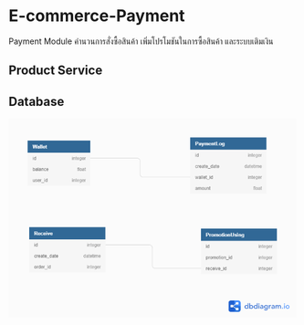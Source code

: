 # E-commerce-Payment
Payment Module คำนวนการสั่งซื้อสินค้า เพิ่มโปรโมชันในการซื้อสินค้า และระบบเติมเงิน

## Product Service

## Database

![alt text](https://raw.githubusercontent.com/poohcid/E-commerce-Payment/main/Untitled%20(4).png)
